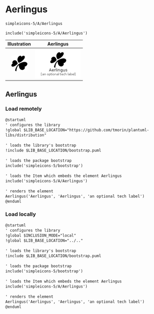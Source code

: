 # Aerlingus


```text
simpleicons-5/A/Aerlingus
```

```text
include('simpleicons-5/A/Aerlingus')
```



| Illustration | Aerlingus |
| :---: | :---: |
| ![illustration for Illustration](../../simpleicons-5/A/Aerlingus.png) | ![illustration for Aerlingus](../../simpleicons-5/A/Aerlingus.Local.png) |




## Aerlingus

### Load remotely
```plantuml
@startuml
' configures the library
!global $LIB_BASE_LOCATION="https://github.com/tmorin/plantuml-libs/distribution"

' loads the library's bootstrap
!include $LIB_BASE_LOCATION/bootstrap.puml

' loads the package bootstrap
include('simpleicons-5/bootstrap')

' loads the Item which embeds the element Aerlingus
include('simpleicons-5/A/Aerlingus')

' renders the element
Aerlingus('Aerlingus', 'Aerlingus', 'an optional tech label')
@enduml
```

### Load locally
```plantuml
@startuml
' configures the library
!global $INCLUSION_MODE="local"
!global $LIB_BASE_LOCATION="../.."

' loads the library's bootstrap
!include $LIB_BASE_LOCATION/bootstrap.puml

' loads the package bootstrap
include('simpleicons-5/bootstrap')

' loads the Item which embeds the element Aerlingus
include('simpleicons-5/A/Aerlingus')

' renders the element
Aerlingus('Aerlingus', 'Aerlingus', 'an optional tech label')
@enduml
```

